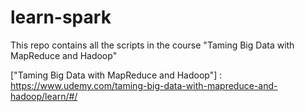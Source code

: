 # learn-spark
This repo contains all the scripts in the course "Taming Big Data with MapReduce and Hadoop"

["Taming Big Data with MapReduce and Hadoop"] : https://www.udemy.com/taming-big-data-with-mapreduce-and-hadoop/learn/#/
